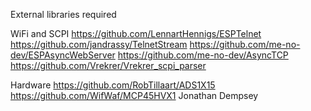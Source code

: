 External libraries required

WiFi and SCPI
https://github.com/LennartHennigs/ESPTelnet 
https://github.com/jandrassy/TelnetStream
https://github.com/me-no-dev/ESPAsyncWebServer
https://github.com/me-no-dev/AsyncTCP
https://github.com/Vrekrer/Vrekrer_scpi_parser

Hardware
https://github.com/RobTillaart/ADS1X15
https://github.com/WifWaf/MCP45HVX1 Jonathan Dempsey
